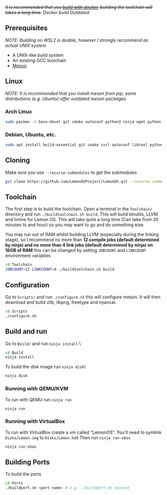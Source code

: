 *~~It is recommended that you [build with docker](Building-Lemon-OS-with-Docker.md), building the toolchain will takes a long time.~~ Docker build Outdated*

## Prerequisites
_NOTE: Building on WSL2 is doable, however I strongly recommend an actual UNIX system._
* A UNIX-like build system
* An existing GCC toolchain
* [Meson](https://mesonbuild.com/Getting-meson.html)

## Linux
*NOTE: It is recommended that you install meson from pip, some distributions (e.g. Ubuntu) offer outdated meson packages*

### Arch Linux
```sh
sudo pacman -S base-devel git cmake autoconf python3 ninja wget python-pip nasm
```

### Debian, Ubuntu, etc.
```sh
sudo apt install build-essential git cmake curl autoconf libtool python3 python3-pip ninja-build nasm e2fsprogs dosfstools
```

## Cloning
Make sure you use `--recurse-submodules` to get the submodules
```sh
git clone https://github.com/LemonOSProject/LemonOS.git --recurse-submodules
```

## Toolchain
The first step is to build the toolchain.
Open a terminal in the `Toolchain/` directory and run `./buildtoolchain.sh build`. This will build binutils, LLVM and limine for Lemon OS. This will take quite a long time (Can take from 20 minutes to and hour) so you may want to go and do something else.

You may run out of RAM whilst building LLVM (especially during the linking stage), so I recommend no more than **12 compile jobs (default determined by ninja) and no more than 4 link jobs (default determined by ninja) on 16GB of RAM** this can be changed by setting `JOBCOUNT` and `LINKCOUNT` environment variables

```sh
cd Toolchain
JOBCOUNT=12 LINKCOUNT=4 ./buildtoolchain.sh build
```

## Configuration
Go to `Scripts/` and run `./configure.sh` this will configure meson. It will then download and build zlib, libpng, freetype and nyancat.
```sh
cd Scripts
./configure.sh
```

## Build and run
Go to `Build/` and run `ninja install` \
```sh
cd Build
ninja install
```

To build the disk image run `ninja disk`\
```sh
ninja disk
```

### Running with QEMU/KVM
To run with QEMU run `ninja run`
```sh
ninja run
```

### Running with VirtualBox
To run with VirtualBox create a vm called "LemonOS". You'll need to symlink `Disks/Lemon.img` to `Disks/Lemon.hdd` Then run `ninja run-vbox`
```sh
ninja run-vbox
```

## Building Ports
To build the ports
```sh
cd Ports
./buildport.sh <port name> # e.g. ./buildport.sh nyancat
```